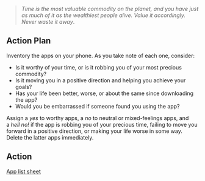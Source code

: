 > _Time is the most valuable commodity on the planet, and you have just as much of it as the wealthiest people alive. Value it accordingly. Never waste it away_.


## Action Plan

Inventory the apps on your phone. As you take note of each one, consider:

- Is it worthy of your time, or is it robbing you of your most precious commodity?
- Is it moving you in a positive direction and helping you achieve your goals?
- Has your life been better, worse, or about the same since downloading the app?
- Would you be embarrassed if someone found you using the app?

Assign a _yes_ to worthy apps, a _no_ to neutral or mixed-feelings apps, and a _hell no!_ if the app is robbing you of your precious time, failing to move you forward in a positive direction, or making your life worse in some way. Delete the latter apps immediately.


## Action 

[App list sheet](https://docs.google.com/spreadsheets/d/1p6EXssmCSUL5WaqE5dertcU5Q5aC9D7wETBmHgMpyJI/edit?usp=sharing)
